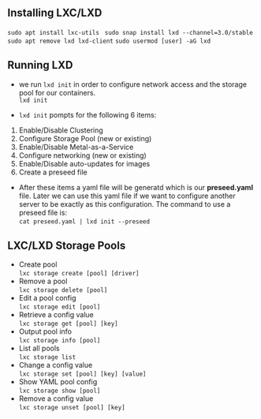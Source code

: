 ## Installing LXC/LXD

``sudo apt install lxc-utils ``
``sudo snap install lxd --channel=3.0/stable``
``sudo apt remove lxd lxd-client``
``sudo usermod [user] -aG lxd``

## Running LXD

- we run ``lxd init`` in order to configure network access and the storage pool for our containers.<br>
``lxd init``<br>

- ``lxd init`` pompts for the following 6 items:
 1. Enable/Disable Clustering
 2. Configure Storage Pool (new or existing)
 3. Enable/Disable Metal-as-a-Service
 4. Configure networking (new or existing)
 5. Enable/Disable auto-updates for images
 6. Create a preseed file
 * After these items a yaml file will be generatd which is our **preseed.yaml** file. Later we can use this yaml file if we want to configure another server to be exactly as this configuration. The command to use a preseed file is:<br>
 ``cat preseed.yaml | lxd init --preseed``

## LXC/LXD Storage Pools

* Create pool<br>
``lxc storage create [pool] [driver]``
* Remove a pool <br>
``lxc storage delete [pool]``
* Edit a pool config<br>
``lxc storage edit [pool]``
* Retrieve a config value<br>
``lxc storage get [pool] [key]``
* Output pool info<br>
``lxc storage info [pool]``
* List all pools<br>
``lxc storage list``
* Change a config value<br>
``lxc storage set [pool] [key] [value]``
* Show YAML pool config<br>
``lxc storage show [pool]``
* Remove a config value<br>
``lxc storage unset [pool] [key]``
